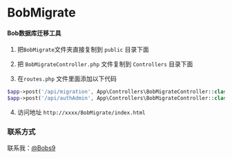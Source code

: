# BobMigrate
#### Bob数据库迁移工具

1. 把`BobMigrate`文件夹直接复制到 `public` 目录下面

2. 把 `BobMigrateController.php` 文件复制到 `Controllers` 目录下面

3. 在`routes.php` 文件里面添加以下代码
```php
$app->post('/api/migration', App\Controllers\BobMigrateController::class . ':migration');
$app->post('/api/authAdmin', App\Controllers\BobMigrateController::class . ':authAdmin');
```

4. 访问地址
`http://xxxx/BobMigrate/index.html`

### 联系方式

联系我：[@Bobs9](https://t.me/Bobs9)
